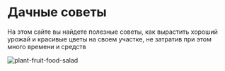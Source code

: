 # Дачные советы
На этом сайте вы найдете полезные советы, как вырастить хороший урожай и красивые цветы на своем участке, не затратив при этом много времени и средств

![plant-fruit-food-salad](https://user-images.githubusercontent.com/57675749/179950283-a882662c-3bd1-441f-a122-3ef33066b920.jpeg)

